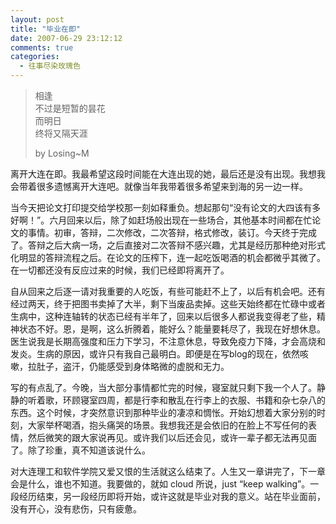 ```yaml
---
layout: post
title: "毕业在即"
date: 2007-06-29 23:12:12
comments: true
categories:
  - 往事尽染玫瑰色
---
```

> 相逢  
> 不过是短暂的昙花  
> 而明日  
> 终将又隔天涯
> 
> by Losing~M

离开大连在即。我最希望这段时间能在大连出现的她，最后还是没有出现。我想我会带着很多遗憾离开大连吧。就像当年我带着很多希望来到海的另一边一样。

当今天把论文打印提交给学校那一刻如释重负。想起那句“没有论文的大四该有多好啊！”。六月回来以后，除了如赶场般出现在一些场合，其他基本时间都在忙论文的事情。初审，答辩，二次修改，二次答辩，格式修改，装订。今天终于完成了。答辩之后大病一场，之后直接对二次答辩不感兴趣，尤其是经历那种绝对形式化明显的答辩流程之后。在论文的压榨下，连一起吃饭喝酒的机会都微乎其微了。在一切都还没有反应过来的时候，我们已经即将离开了。

自从回来之后逐一请对我重要的人吃饭，有些可能赶不上了，以后有机会吧。还有经过两天，终于把图书卖掉了大半，剩下当废品卖掉。这些天始终都在忙碌中或者生病中，这种连轴转的状态已经有半年了，回来以后很多人都说我变得老了些，精神状态不好。恩，是啊，这么折腾着，能好么？能量要耗尽了，我现在好想休息。医生说我是长期高强度和压力下学习，不注意休息，导致免疫力下降，才会高烧和发炎。生病的原因，或许只有我自己最明白。即便是在写blog的现在，依然咳嗽，拉肚子，盗汗，仍能感受到身体略微的虚脱和无力。

写的有点乱了。今晚，当大部分事情都忙完的时候，寝室就只剩下我一个人了。静静的听着歌，环顾寝室四周，都是行李和散乱在行李上的衣服、书籍和杂七杂八的东西。这个时候，才突然意识到那种毕业的凄凉和惆怅。开始幻想着大家分别的时刻，大家举杯喝酒，抱头痛哭的场景。我想我还是会依旧的在脸上不写任何的表情，然后微笑的跟大家说再见。或许我们以后还会见，或许一辈子都无法再见面了。除了珍重，真不知道该说什么。

对大连理工和软件学院又爱又恨的生活就这么结束了。人生又一章讲完了，下一章会是什么，谁也不知道。我要做的，就如 cloud 所说，just “keep walking”。一段经历结束，另一段经历即将开始，或许这就是毕业对我的意义。站在毕业面前，没有开心，没有悲伤，只有疲惫。